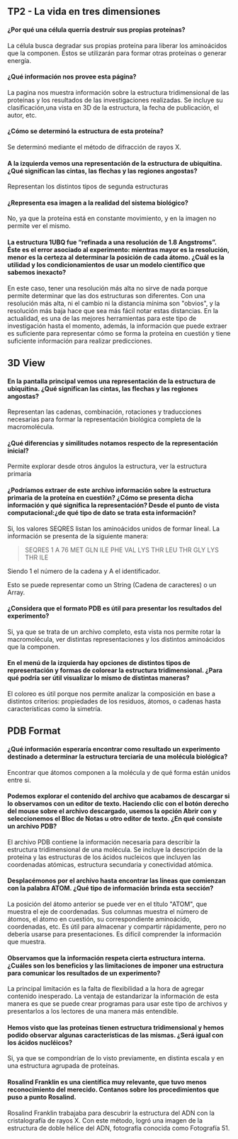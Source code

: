 
## TP2 - La vida en tres dimensiones

#### ¿Por qué una célula querría destruir sus propias proteínas?

La célula busca degradar sus propias proteína para liberar los aminoácidos que la componen. Estos se utilizarán para formar otras proteínas o generar energía.

#### ¿Qué información nos provee esta página?

La pagina nos muestra información sobre la estructura tridimensional de las proteínas y los resultados de las investigaciones realizadas. Se incluye su clasificación,una vista en 3D de la estructura, la fecha de publicación, el autor,  etc.
#### ¿Cómo se determinó la estructura de esta proteína?

Se determinó mediante el método de difracción de rayos X.

#### A la izquierda vemos una representación de la estructura de ubiquitina. ¿Qué significan las cintas, las flechas y las regiones angostas?

Representan los distintos tipos de segunda estructuras

#### ¿Representa esa imagen a la realidad del sistema biológico?

No, ya que la proteína está en constante movimiento, y en la imagen no permite ver el mismo.

#### La estructura 1UBQ fue “refinada a una resolución de 1.8 Angstroms”. Éste es el error asociado al experimento: mientras mayor es la resolución, menor es la certeza al determinar la posición de cada átomo. ¿Cuál es la utilidad y los condicionamientos de usar un modelo científico que sabemos inexacto?

En este caso, tener una resolución más alta no sirve de nada porque permite determinar que las dos estructuras son diferentes. Con una resolución más alta, ni el cambio ni la distancia mínima son "obvios", y la resolución más baja hace que sea más fácil notar estas distancias. En la actualidad, es una de las mejores herramientas para este tipo de investigación hasta el momento, además, la información que puede extraer es suficiente para representar cómo se forma la proteína en cuestión y tiene suficiente información para realizar predicciones.

## 3D View

#### En la pantalla principal vemos una representación de la estructura de ubiquitina. ¿Qué significan las cintas, las flechas y las regiones angostas?

Representan las cadenas, combinación, rotaciones y traducciones necesarias para formar la representación biológica completa de la macromolécula.

#### ¿Qué diferencias y similitudes notamos respecto de la representación inicial?

Permite explorar desde otros ángulos la estructura, ver la estructura primaria 

#### ¿Podríamos extraer de este archivo información sobre la estructura primaria de la proteína en cuestión? ¿Cómo se presenta dicha información y qué significa la representación? Desde el punto de vista computacional:¿de qué tipo de dato se trata esta información?

Si, los valores SEQRES listan los aminoácidos unidos de formar lineal. La información se presenta de la siguiente manera:

> SEQRES 1 A 76 MET GLN ILE PHE VAL LYS THR LEU THR GLY LYS THR ILE

Siendo 1 el número de la cadena y A el identificador.

Esto se puede representar como un String (Cadena de caracteres) o un Array.

#### ¿Considera que el formato PDB es útil para presentar los resultados del experimento?

Si, ya que se trata de un archivo completo, esta vista nos permite rotar la macromolécula, ver distintas representaciones y los distintos aminoácidos que la componen.

#### En el menú de la izquierda hay opciones de distintos tipos de representación y formas de colorear la estructura tridimensional. ¿Para qué podría ser útil visualizar lo mismo de distintas maneras?

El coloreo es útil porque nos permite analizar la composición en base a distintos criterios: propiedades de los residuos, átomos, o cadenas hasta características como la simetría.

## PDB Format

#### ¿Qué información esperaría encontrar como resultado un experimento destinado a determinar la estructura terciaria de una molécula biológica?

Encontrar que átomos componen a la molécula y de qué forma están unidos entre si.

#### Podemos explorar el contenido del archivo que acabamos de descargar si lo observamos con un editor de texto. Haciendo clic con el botón derecho del mouse sobre el archivo descargado, usemos la opción ​Abrir con y seleccionemos el ​Bloc de Notas u otro editor de texto. ¿En qué consiste un archivo PDB?

El archivo PDB contiene la información necesaria para describir la estructura tridimensional de una molécula. Se incluye la descripción de la proteína y las estructuras de los ácidos nucleicos que incluyen las coordenadas atómicas, estructura secundaria y conectividad atómica.

#### Desplacémonos por el archivo hasta encontrar las líneas que comienzan con la palabra ATOM. ¿Qué tipo de información brinda esta sección?


La posición del átomo anterior se puede ver en el título "ATOM", que muestra el eje de coordenadas. Sus columnas muestra el número de átomos, el átomo en cuestión, su correspondiente aminoácido, coordenadas, etc. Es útil para almacenar y compartir rápidamente, pero no debería usarse para presentaciones. Es difícil comprender la información que muestra.

#### Observamos que la información respeta cierta estructura interna. ¿Cuáles son los beneficios y las limitaciones de imponer una estructura para comunicar los resultados de un experimento?

La principal limitación es la falta de flexibilidad a la hora de agregar contenido inesperado. La ventaja de estandarizar la información de esta manera es que se puede crear programas para usar este tipo de archivos y presentarlos a los lectores de una manera más entendible.

#### Hemos visto que las proteínas tienen estructura tridimensional y hemos podido observar algunas características de las mismas. ¿Será igual con los ácidos nucléicos?

Si, ya que se compondrían de lo visto previamente, en distinta escala y en una estructura agrupada de proteínas.

#### Rosalind Franklin es una científica muy relevante, que tuvo menos reconocimiento del merecido. Contanos sobre los procedimientos que puso a punto Rosalind.

Rosalind Franklin trabajaba para descubrir la estructura del ADN con la cristalografía de rayos X. Con este método, logró una imagen de la estructura de doble hélice del ADN, fotografía conocida como Fotografía 51.
